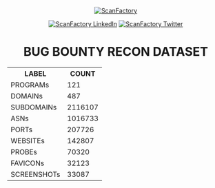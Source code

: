 <div align='center'><p><a href='https://in.scanfactory.io'><img src='scanfactory.png' alt='ScanFactory'></a><div id='badges'><a href='https://www.linkedin.com/company/scanfactory-io'><img src='https://img.shields.io/badge/LinkedIn-black?style=for-the-badge&logo=linkedin&logoColor=white' alt='ScanFactory LinkedIn'/></a> <a href='https://twitter.com/scanfactory_io'><img src='https://img.shields.io/badge/Twitter-black?style=for-the-badge&logo=twitter&logoColor=white' alt='ScanFactory Twitter'/></a></div><h1>BUG BOUNTY RECON DATASET</h1><table>
<tr><th>LABEL</th><th>COUNT</th></tr>
<tr><td>PROGRAMs</th><td>121</th></tr>
<tr><td>DOMAINs</th><td>487</th></tr>
<tr><td>SUBDOMAINs</th><td>2116107</th></tr>
<tr><td>ASNs</th><td>1016733</th></tr>
<tr><td>PORTs</th><td>207726</th></tr>
<tr><td>WEBSITEs</th><td>142807</th></tr>
<tr><td>PROBEs</th><td>70320</th></tr>
<tr><td>FAVICONs</th><td>32123</th></tr>
<tr><td>SCREENSHOTs</th><td>33087</th></tr>
</table></p></div>
